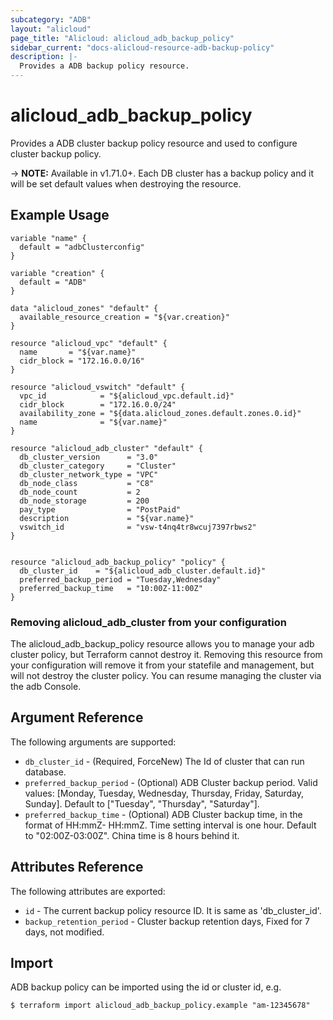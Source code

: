 ```yaml
---
subcategory: "ADB"
layout: "alicloud"
page_title: "Alicloud: alicloud_adb_backup_policy"
sidebar_current: "docs-alicloud-resource-adb-backup-policy"
description: |-
  Provides a ADB backup policy resource.
---
```


# alicloud\_adb\_backup\_policy

Provides a ADB cluster backup policy resource and used to configure cluster backup policy.

-> **NOTE:** Available in v1.71.0+. Each DB cluster has a backup policy and it will be set default values when destroying the resource.

## Example Usage

```
variable "name" {
  default = "adbClusterconfig"
}

variable "creation" {
  default = "ADB"
}

data "alicloud_zones" "default" {
  available_resource_creation = "${var.creation}"
}

resource "alicloud_vpc" "default" {
  name       = "${var.name}"
  cidr_block = "172.16.0.0/16"
}

resource "alicloud_vswitch" "default" {
  vpc_id            = "${alicloud_vpc.default.id}"
  cidr_block        = "172.16.0.0/24"
  availability_zone = "${data.alicloud_zones.default.zones.0.id}"
  name              = "${var.name}"
}

resource "alicloud_adb_cluster" "default" {
  db_cluster_version      = "3.0"
  db_cluster_category     = "Cluster"
  db_cluster_network_type = "VPC"
  db_node_class           = "C8"
  db_node_count           = 2
  db_node_storage         = 200
  pay_type                = "PostPaid"
  description             = "${var.name}"
  vswitch_id              = "vsw-t4nq4tr8wcuj7397rbws2"
}


resource "alicloud_adb_backup_policy" "policy" {
  db_cluster_id    = "${alicloud_adb_cluster.default.id}"
  preferred_backup_period = "Tuesday,Wednesday"
  preferred_backup_time   = "10:00Z-11:00Z"
}
```
### Removing alicloud_adb_cluster from your configuration
 
The alicloud_adb_backup_policy resource allows you to manage your adb cluster policy, but Terraform cannot destroy it. Removing this resource from your configuration will remove it from your statefile and management, but will not destroy the cluster policy. You can resume managing the cluster via the adb Console.
 
## Argument Reference

The following arguments are supported:

* `db_cluster_id` - (Required, ForceNew) The Id of cluster that can run database.
* `preferred_backup_period` - (Optional) ADB Cluster backup period. Valid values: [Monday, Tuesday, Wednesday, Thursday, Friday, Saturday, Sunday]. Default to ["Tuesday", "Thursday", "Saturday"].
* `preferred_backup_time` - (Optional) ADB Cluster backup time, in the format of HH:mmZ- HH:mmZ. Time setting interval is one hour. Default to "02:00Z-03:00Z". China time is 8 hours behind it.

## Attributes Reference

The following attributes are exported:

* `id` - The current backup policy resource ID. It is same as 'db_cluster_id'.
* `backup_retention_period` - Cluster backup retention days, Fixed for 7 days, not modified.

## Import

ADB backup policy can be imported using the id or cluster id, e.g.

```
$ terraform import alicloud_adb_backup_policy.example "am-12345678"
```
